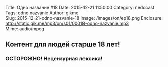 Title: Одно название #18
Date: 2015-12-21 11:50:00
Category: nedocast  
Tags: odno nazvanie
Author: gikme  
Slug: 2015-12-21-odno-nazvanie-18
Image: /images/on/ep18.png
Enclosure: http://static.gik.me/mp3/on/s01/00018-odno-nazvanie.mp3  
Mime: audio/mpeg

## Контент для людей старше 18 лет!

### ОСТОРОЖНО! Нецензурная лексика!
